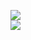 [![](https://img.shields.io/badge/Made%20With-Github%20Spray-lightgrey.svg?style=for-the-badge&logo=github)](https://github.com/Annihil/github-spray#17795)  
[![](https://i.imgur.com/2DrTn0Z.gif)](https://github.com/Annihil/github-spray)